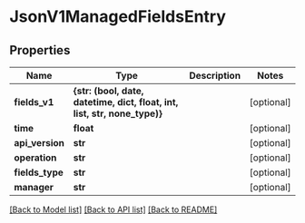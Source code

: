 # JsonV1ManagedFieldsEntry


## Properties
Name | Type | Description | Notes
------------ | ------------- | ------------- | -------------
**fields_v1** | **{str: (bool, date, datetime, dict, float, int, list, str, none_type)}** |  | [optional] 
**time** | **float** |  | [optional] 
**api_version** | **str** |  | [optional] 
**operation** | **str** |  | [optional] 
**fields_type** | **str** |  | [optional] 
**manager** | **str** |  | [optional] 

[[Back to Model list]](../README.md#documentation-for-models) [[Back to API list]](../README.md#documentation-for-api-endpoints) [[Back to README]](../README.md)


